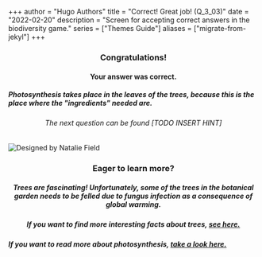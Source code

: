 +++
author = "Hugo Authors"
title = "Correct! Great job! (Q_3_03)"
date = "2022-02-20"
description = "Screen for accepting correct answers in the biodiversity game."
series = ["Themes Guide"]
aliases = ["migrate-from-jekyl"]
+++

### <center> Congratulations! </center>
#### <center> Your answer was correct. 
##### Photosynthesis takes place in the leaves of the trees, because this is the place where the "ingredients" needed are. </center>
###### <center> The next question can be found [TODO INSERT HINT] </center>

![Designed by Natalie Field](/img/fungus.jpg)

### <center> Eager to learn more? </center>

##### <center> Trees are fascinating! Unfortunately, some of the trees in the botanical garden needs to be felled due to fungus infection as a consequence of global warming. </center>
##### <center> If you want to find more interesting facts about trees, [see here.](https://www.treehugger.com/facts-about-trees-4868798) </center>
##### If you want to read more about photosynthesis, [take a look here.](https://houstontreesurgeons.com/photosynthesis-in-trees/)
